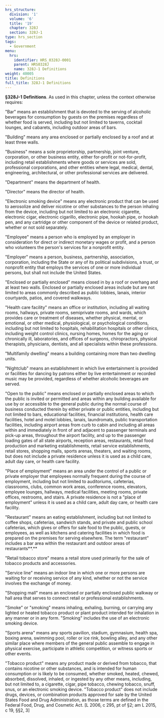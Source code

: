 ```yaml
---
hrs_structure:
  division: '1'
  volume: '6'
  title: '19'
  chapter: 328J
  section: 328J-1
type: hrs_section
tags:
  - Government
menu:
  hrs:
    identifier: HRS_0328J-0001
    parent: HRS0328J
    name: 328J-1 Definitions
weight: 40005
title: Definitions
full_title: 328J-1 Definitions
---
```

**§328J-1** **Definitions**. As used in this chapter, unless the context otherwise requires:

"Bar" means an establishment that is devoted to the serving of alcoholic beverages for consumption by guests on the premises regardless of whether food is served, including but not limited to taverns, cocktail lounges, and cabarets, including outdoor areas of bars.

"Building" means any area enclosed or partially enclosed by a roof and at least three walls.

"Business" means a sole proprietorship, partnership, joint venture, corporation, or other business entity, either for-profit or not-for-profit, including retail establishments where goods or services are sold, professional corporations, and other entities where legal, medical, dental, engineering, architectural, or other professional services are delivered.

"Department" means the department of health.

"Director" means the director of health.

"Electronic smoking device" means any electronic product that can be used to aerosolize and deliver nicotine or other substances to the person inhaling from the device, including but not limited to an electronic cigarette, electronic cigar, electronic cigarillo, electronic pipe, hookah pipe, or hookah pen, and any cartridge or other component of the device or related product, whether or not sold separately.

"Employee" means a person who is employed by an employer in consideration for direct or indirect monetary wages or profit, and a person who volunteers the person's services for a nonprofit entity.

"Employer" means a person, business, partnership, association, corporation, including the State or any of its political subdivisions, a trust, or nonprofit entity that employs the services of one or more individual persons, but shall not include the United States.

"Enclosed or partially enclosed" means closed in by a roof or overhang and at least two walls. Enclosed or partially enclosed areas include but are not limited to areas commonly described as public lobbies, lanais, interior courtyards, patios, and covered walkways.

"Health care facility" means an office or institution, including all waiting rooms, hallways, private rooms, semiprivate rooms, and wards, which provides care or treatment of diseases, whether physical, mental, or emotional, or other medical, physiological, or psychological conditions, including but not limited to hospitals, rehabilitation hospitals or other clinics, including weight control clinics, nursing homes, homes for the aging or chronically ill, laboratories, and offices of surgeons, chiropractors, physical therapists, physicians, dentists, and all specialists within these professions.

"Multifamily dwelling" means a building containing more than two dwelling units.

"Nightclub" means an establishment in which live entertainment is provided or facilities for dancing by patrons either by live entertainment or recorded music may be provided, regardless of whether alcoholic beverages are served.

"Open to the public" means enclosed or partially enclosed areas to which the public is invited or permitted and areas within any building available for use by or accessible to the general public during the normal course of business conducted therein by either private or public entities, including but not limited to bars, educational facilities, financial institutions, health care facilities, hotel and motel lobbies, lanais, laundromats, public transportation facilities, including airport areas from curb to cabin and including all areas within and immediately in front of and adjacent to passenger terminals and pick-up areas, throughout the airport facility, and up to the passenger loading gates of all state airports, reception areas, restaurants, retail food production and marketing establishments, retail service establishments, retail stores, shopping malls, sports arenas, theaters, and waiting rooms, but does not include a private residence unless it is used as a child care, adult day care, or health care facility.

"Place of employment" means an area under the control of a public or private employer that employees normally frequent during the course of employment, including but not limited to auditoriums, cafeterias, classrooms, clubs, common work areas, conference rooms, elevators, employee lounges, hallways, medical facilities, meeting rooms, private offices, restrooms, and stairs. A private residence is not a "place of employment" unless it is used as a child care, adult day care, or health care facility.

"Restaurant" means an eating establishment, including but not limited to coffee shops, cafeterias, sandwich stands, and private and public school cafeterias, which gives or offers for sale food to the public, guests, or employees, as well as kitchens and catering facilities in which food is prepared on the premises for serving elsewhere. The term "restaurant" includes a bar area within the restaurant and outdoor areas of restaurants**.**

"Retail tobacco store" means a retail store used primarily for the sale of tobacco products and accessories.

"Service line" means an indoor line in which one or more persons are waiting for or receiving service of any kind, whether or not the service involves the exchange of money.

"Shopping mall" means an enclosed or partially enclosed public walkway or hall area that serves to connect retail or professional establishments.

"Smoke" or "smoking" means inhaling, exhaling, burning, or carrying any lighted or heated tobacco product or plant product intended for inhalation in any manner or in any form. "Smoking" includes the use of an electronic smoking device.

"Sports arena" means any sports pavilion, stadium, gymnasium, health spa, boxing arena, swimming pool, roller or ice rink, bowling alley, and any other similar place where members of the general public assemble to engage in physical exercise, participate in athletic competition, or witness sports or other events.

"Tobacco product" means any product made or derived from tobacco, that contains nicotine or other substances, and is intended for human consumption or is likely to be consumed, whether smoked, heated, chewed, absorbed, dissolved, inhaled, or ingested by any other means, including, but not limited to, a cigarette, cigar, pipe tobacco, chewing tobacco, snuff, snus, or an electronic smoking device. "Tobacco product" does not include drugs, devices, or combination products approved for sale by the United States Food and Drug Administration, as those terms are defined in the Federal Food, Drug, and Cosmetic Act. [L 2006, c 295, pt of §2; am L 2015, c 19, §§2, 3]